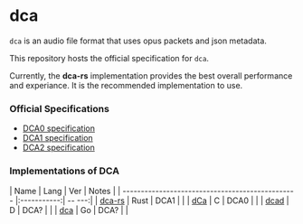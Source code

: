dca
====
`dca` is an audio file format that uses opus packets and json metadata.

This repository hosts the official specification for `dca`.

Currently, the **dca-rs** implementation provides the best overall performance and 
experiance.  It is the recommended implementation to use.


### Official Specifications
* [DCA0 specification](https://github.com/bwmarrin/dca/wiki/DCA0-specification)
* [DCA1 specification](https://github.com/bwmarrin/dca/wiki/DCA1-specification)
* [DCA2 specification](https://github.com/bwmarrin/dca/wiki/DCA2-specification-draft)


### Implementations of DCA
 
| Name                                             | Lang | Ver  | Notes                      |
| ------------------------------------------------ |:-----------:| --                     ---:|
| [dca-rs](https://github.com/nstafie/dca-rs)      | Rust | DCA1 |  |
| [dCa](https://github.com/uppfinnarn/dca)         | C    | DCA0 |  |
| [dcad](https://github.com/b1naryth1ef/dcad)      | D    | DCA? |  |
| [dca](https://github.com/jonas747/dca)           | Go   | DCA? |  |

